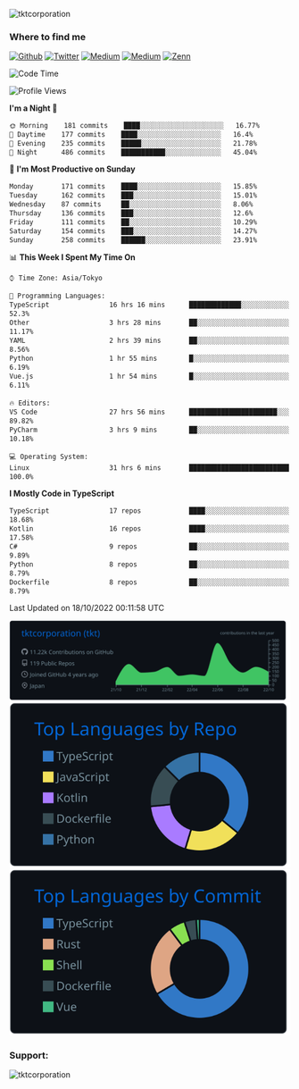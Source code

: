 <p align="left"> <img src="https://komarev.com/ghpvc/?username=tktcorporation&label=Profile%20views&color=0e75b6&style=flat" alt="tktcorporation" /> </p>

<h3>Where to find me</h3>
<p>
<a href="https://github.com/tktcorporation" target="_blank"><img alt="Github" src="https://img.shields.io/badge/GitHub-%2312100E.svg?&style=for-the-badge&logo=Github&logoColor=white" /></a>
<a href="https://twitter.com/tktcorporation" target="_blank"><img alt="Twitter" src="https://img.shields.io/badge/twitter-%231DA1F2.svg?&style=for-the-badge&logo=twitter&logoColor=white" /></a>
<a href="https://www.linkedin.com/in/tktcorporation" target="_blank"><img alt="Medium" src="https://img.shields.io/badge/linkdin-0a66c2.svg?&style=for-the-badge&logo=linkedin&logoColor=white" /></a>
<a href="https://qiita.com/tktcorporation" target="_blank"><img alt="Medium" src="https://img.shields.io/badge/qiita-55C500.svg?&style=for-the-badge&logo=qiita&logoColor=white" /></a>
<a href="https://zenn.dev/tktcorporation" target="_blank"><img alt="Zenn" src="https://img.shields.io/badge/Zenn-3EA8FF.svg?&style=for-the-badge&logo=Zenn&logoColor=white" /></a>
</p>
  
<!--START_SECTION:waka-->
![Code Time](http://img.shields.io/badge/Code%20Time-647%20hrs%2051%20mins-blue)

![Profile Views](http://img.shields.io/badge/Profile%20Views-6-blue)

**I'm a Night 🦉** 

```text
🌞 Morning    181 commits    ████░░░░░░░░░░░░░░░░░░░░░   16.77% 
🌆 Daytime    177 commits    ████░░░░░░░░░░░░░░░░░░░░░   16.4% 
🌃 Evening    235 commits    █████░░░░░░░░░░░░░░░░░░░░   21.78% 
🌙 Night      486 commits    ███████████░░░░░░░░░░░░░░   45.04%

```
📅 **I'm Most Productive on Sunday** 

```text
Monday       171 commits    ████░░░░░░░░░░░░░░░░░░░░░   15.85% 
Tuesday      162 commits    ███░░░░░░░░░░░░░░░░░░░░░░   15.01% 
Wednesday    87 commits     ██░░░░░░░░░░░░░░░░░░░░░░░   8.06% 
Thursday     136 commits    ███░░░░░░░░░░░░░░░░░░░░░░   12.6% 
Friday       111 commits    ██░░░░░░░░░░░░░░░░░░░░░░░   10.29% 
Saturday     154 commits    ███░░░░░░░░░░░░░░░░░░░░░░   14.27% 
Sunday       258 commits    ██████░░░░░░░░░░░░░░░░░░░   23.91%

```


📊 **This Week I Spent My Time On** 

```text
⌚︎ Time Zone: Asia/Tokyo

💬 Programming Languages: 
TypeScript               16 hrs 16 mins      █████████████░░░░░░░░░░░░   52.3% 
Other                    3 hrs 28 mins       ██░░░░░░░░░░░░░░░░░░░░░░░   11.17% 
YAML                     2 hrs 39 mins       ██░░░░░░░░░░░░░░░░░░░░░░░   8.56% 
Python                   1 hr 55 mins        █░░░░░░░░░░░░░░░░░░░░░░░░   6.19% 
Vue.js                   1 hr 54 mins        █░░░░░░░░░░░░░░░░░░░░░░░░   6.11%

🔥 Editors: 
VS Code                  27 hrs 56 mins      ██████████████████████░░░   89.82% 
PyCharm                  3 hrs 9 mins        ██░░░░░░░░░░░░░░░░░░░░░░░   10.18%

💻 Operating System: 
Linux                    31 hrs 6 mins       █████████████████████████   100.0%

```

**I Mostly Code in TypeScript** 

```text
TypeScript               17 repos            ████░░░░░░░░░░░░░░░░░░░░░   18.68% 
Kotlin                   16 repos            ████░░░░░░░░░░░░░░░░░░░░░   17.58% 
C#                       9 repos             ██░░░░░░░░░░░░░░░░░░░░░░░   9.89% 
Python                   8 repos             ██░░░░░░░░░░░░░░░░░░░░░░░   8.79% 
Dockerfile               8 repos             ██░░░░░░░░░░░░░░░░░░░░░░░   8.79%

```



 Last Updated on 18/10/2022 00:11:58 UTC
<!--END_SECTION:waka-->

[![](https://raw.githubusercontent.com/tktcorporation/tktcorporation/master/profile-summary-card-output/github_dark/0-profile-details.svg)](https://github.com/vn7n24fzkq/github-profile-summary-cards)
[![](https://raw.githubusercontent.com/tktcorporation/tktcorporation/master/profile-summary-card-output/github_dark/1-repos-per-language.svg)](https://github.com/vn7n24fzkq/github-profile-summary-cards) [![](https://raw.githubusercontent.com/tktcorporation/tktcorporation/master/profile-summary-card-output/github_dark/2-most-commit-language.svg)](https://github.com/vn7n24fzkq/github-profile-summary-cards)

<h3 align="left">Support:</h3>
<p><a href="https://www.buymeacoffee.com/tktcorporation"> <img align="left" src="https://cdn.buymeacoffee.com/buttons/v2/default-yellow.png" height="50" width="210" alt="tktcorporation" /></a></p><br><br>
